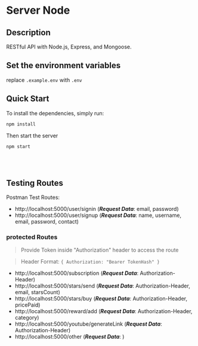 # Server Node

## Description
RESTful API with Node.js, Express, and Mongoose.

## Set the environment variables
replace `.example.env` with `.env`

## Quick Start

To install the dependencies, simply run:

```bash
npm install
```

Then start the server

```bash
npm start
```

<br></br>
## Testing Routes
Postman Test Routes: 
  - http://localhost:5000/user/signin (***Request Data***: email, password)  
  - http://localhost:5000/user/signup (***Request Data***: name, username, email, password, contact)

### protected Routes
> Provide Token inside "Authorization" header to access the route

> Header Format: `{ Authorization: "Bearer TokenHash" }`
  - http://localhost:5000/subscription (***Request Data***: Authorization-Header)
  - http://localhost:5000/stars/send   (***Request Data***: Authorization-Header, email, starsCount)
  - http://localhost:5000/stars/buy    (***Request Data***: Authorization-Header, pricePaid)
  - http://localhost:5000/reward/add    (***Request Data***: Authorization-Header, category)
  - http://localhost:5000/youtube/generateLink    (***Request Data***: Authorization-Header)
  - http://localhost:5000/other        (***Request Data***: )
